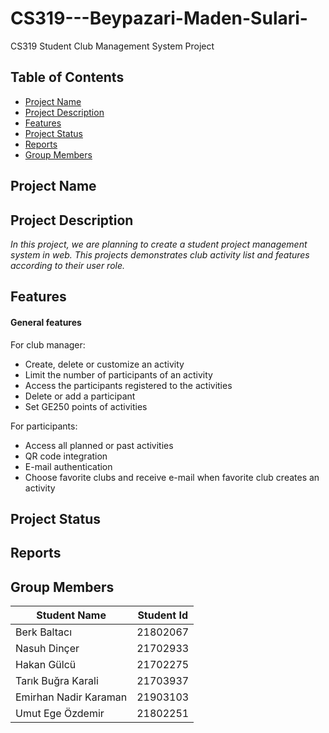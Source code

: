 # CS319---Beypazari-Maden-Sulari-
CS319 Student Club Management System Project

## Table of Contents 
  - [Project Name](https://github.com/hakangulcu/CS319---Beypazari-Maden-sulari-#project-name)
  - [Project Description](https://github.com/hakangulcu/CS319---Beypazari-Maden-sulari-#project-description)
  - [Features](https://github.com/hakangulcu/CS319---Beypazari-Maden-sulari-#features)
  - [Project Status](https://github.com/hakangulcu/CS319---Beypazari-Maden-sulari-#project-status)
  - [Reports](https://github.com/hakangulcu/CS319---Beypazari-Maden-sulari-#reports)
  - [Group Members](https://github.com/hakangulcu/CS319---Beypazari-Maden-sulari-#group-members)

## Project Name 

## Project Description
  _In this project, we are planning to create a student project management system in web. This projects demonstrates club activity list and features according to their user role._

## Features

  #### General features  
  
  
  For club manager:  
  - Create, delete or customize an activity  
  - Limit the number of participants of an activity  
  - Access the participants registered to the activities  
  - Delete or add a participant  
  - Set GE250 points of activities
  
  For participants:  
  - Access all planned or past activities  
  - QR code integration  
  - E-mail authentication  
  - Choose favorite clubs and receive e-mail when favorite club creates an activity
    

## Project Status 

## Reports


## Group Members
| Student Name  | Student Id |
| ------------- | -----------|
| Berk Baltacı  | 21802067   |
| Nasuh Dinçer  | 21702933 |
| Hakan Gülcü   | 21702275  |
| Tarık Buğra Karali | 21703937  |
| Emirhan Nadir Karaman  | 21903103 |
|  Umut Ege Özdemir | 21802251  |
